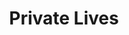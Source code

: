 ---
title: Private Lives
year: 1976
opening_date: 1976-01-23
closing_date: 1976-02-07
layout: productions
image:
image_caption:
image_credit:
playbill: 
category: 
Theatre: Theatre Jacksonville
Venue: Little Theatre
cast:
  Sibyl Chase: Diane Somerville
  Elyot Chase: Jack Masters
  Victor Prynne: Hal Henderson
  Amanda Prynne: Marnay Coleman
  Louise: Mona Yankopolus
crew:
  Stage Manager: Shyla Hughes
  Lighting Technician: Roxanne Hayward
  Sound Technician: David Winemiller
  Set Construction:
    - Sharon Brown
    - Carmen Chronister
    - Jack Dillon
    - Scott Dunham
    - Harold Esposito
    - Roxanne Hayward
    - Tom Heffernan
    - Brenda Hollis
    - Shyla Hughes
    - Pamela Jackson
    - Merry Merritt
    - Doug Thomas
    - Barbara Worsley
    - Betty Worsley
    - Jamie Worsley
    - Martha Worsley
  Stage Crew:
    - Jack Dillon
    - Scott Dunham
    - Harold Esposito
    - Tom Heffernan
    - Dale Stillson
    - Doug Thomas
  Properties:
    - Pamela Jackson
    - Sharon Brown
    - Valerie Howard
    - Merry Merritt
  Costumes: Gert Berman
  Publicity: Madge Bruner
  Box Office:
    - Roxanne Hayward
    - Gert Berman
    - Ann Dubow
    - Pat Mullarkey
    - Barbara Stillson
    - Pat Somers
    - Esta Tkac
    - Martha Wynne
orchestra:
external_links:
---